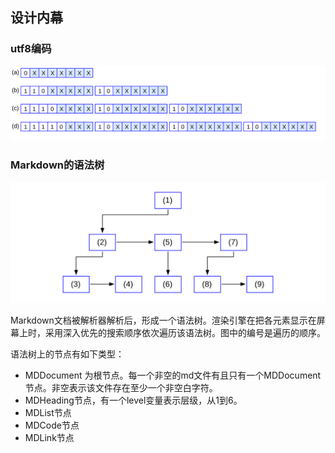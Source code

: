 
## 设计内幕

### utf8编码

![](svg/x5000.svg)

### Markdown的语法树

![](svg/x5001.svg)

Markdown文档被解析器解析后，形成一个语法树。渲染引擎在把各元素显示在屏幕上时，采用深入优先的搜索顺序依次遍历该语法树。图中的编号是遍历的顺序。

语法树上的节点有如下类型：
- MDDocument 为根节点。每一个非空的md文件有且只有一个MDDocument节点。非空表示该文件存在至少一个非空白字符。
- MDHeading节点，有一个level变量表示层级，从1到6。
- MDList节点
- MDCode节点
- MDLink节点
